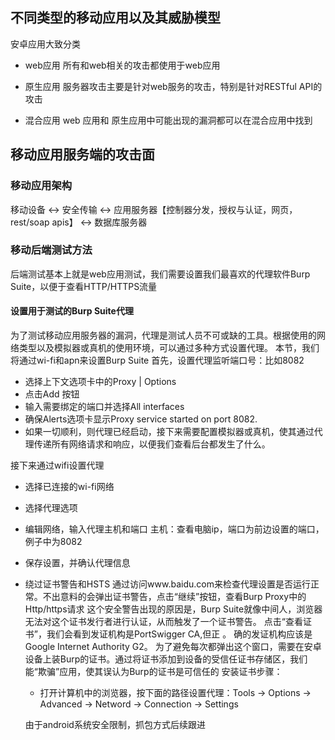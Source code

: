 ## 不同类型的移动应用以及其威胁模型
安卓应用大致分类
- web应用
  所有和web相关的攻击都使用于web应用

- 原生应用
  服务器攻击主要是针对web服务的攻击，特别是针对RESTful API的攻击

- 混合应用
  web 应用和 原生应用中可能出现的漏洞都可以在混合应用中找到

## 移动应用服务端的攻击面

### 移动应用架构

移动设备 <-> 安全传输 <-> 应用服务器【控制器分发，授权与认证，网页，rest/soap apis】 <-> 数据库服务器

### 移动后端测试方法
后端测试基本上就是web应用测试，我们需要设置我们最喜欢的代理软件Burp Suite，以便于查看HTTP/HTTPS流量

#### 设置用于测试的Burp Suite代理
为了测试移动应用服务器的漏洞，代理是测试人员不可或缺的工具。根据使用的网络类型以及模拟器或真机的使用环境，可以通过多种方式设置代理。
本节，我们将通过wi-fi和apn来设置Burp Suite
首先，设置代理监听端口号：比如8082
- 选择上下文选项卡中的Proxy | Options
- 点击Add 按钮
- 输入需要绑定的端口并选择All interfaces
- 确保Alerts选项卡显示Proxy service started on port 8082.
- 如果一切顺利，则代理已经启动，接下来需要配置模拟器或真机，使其通过代理传递所有网络请求和响应，以便我们查看后台都发生了什么。

接下来通过wifi设置代理
- 选择已连接的wi-fi网络
- 选择代理选项
- 编辑网络，输入代理主机和端口
  主机：查看电脑ip，端口为前边设置的端口，例子中为8082
- 保存设置，并确认代理信息
- 绕过证书警告和HSTS
  通过访问www.baidu.com来检查代理设置是否运行正常。不出意料的会弹出证书警告，点击“继续”按钮，查看Burp Proxy中的Http/https请求
  这个安全警告出现的原因是，Burp Suite就像中间人，浏览器无法对这个证书发行者进行认证，从而触发了一个证书警告。
  点击“查看证书”，我们会看到发证机构是PortSwigger CA,但正 。
  确的发证机构应该是Google Internet Authority G2。
  为了避免每次都弹出这个窗口，需要在安卓设备上装Burp的证书。通过将证书添加到设备的受信任证书存储区，我们能“欺骗”应用，使其误认为Burp的证书是可信任的
  安装证书步骤：
  - 打开计算机中的浏览器，按下面的路径设置代理：Tools -> Options -> Advanced -> Netword -> Connection -> Settings

  由于android系统安全限制，抓包方式后续跟进
